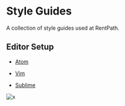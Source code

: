 # Style Guides
A collection of style guides used at RentPath.

## Editor Setup

- [Atom](https://github.com/rentpath/style-guides/wiki/Setup-Atom-Linter)

- [Vim](https://github.com/rentpath/style-guides/wiki/Vim-Linter)

- [Sublime](https://github.com/rentpath/style-guides/wiki/Sublime-Linter)

![x](http://i.imgur.com/X60PlOu.png)
